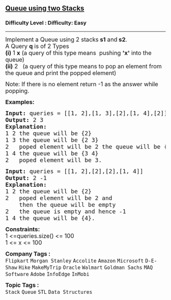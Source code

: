 <h2><a href="https://www.geeksforgeeks.org/problems/queue-using-two-stacks--115418/1?page=1&category=Queue&difficulty=Easy&sortBy=difficulty">Queue using two Stacks</a></h2><h3>Difficulty Level : Difficulty: Easy</h3><hr><div class="problems_problem_content__Xm_eO"><p><span style="font-size: 18px;">Implement a Queue using 2 stacks<strong> s1</strong> and<strong> s2</strong>.<br>A Query <strong>q</strong> is of 2 Types<br><strong>(i)</strong> 1 <strong>x</strong> (a query of this type means&nbsp;&nbsp;pushing <strong>'x'</strong> into the queue)<br><strong>(ii)</strong> 2 &nbsp; (a query of this type means to pop an element from the queue and print the popped element)</span></p>
<p><span style="font-size: 18px;">Note:&nbsp;If there is no element return -1 as the answer while popping.</span></p>
<p><strong><span style="font-size: 18px;">Examples:</span></strong></p>
<pre><strong><span style="font-size: 18px;">Input: </span></strong><span style="font-size: 18px;">queries =</span><strong><span style="font-size: 18px;"> </span></strong><span style="font-size: 18px;">[[1, 2],[1, 3],[2],[1, 4],[2]]
<strong>Output: </strong>2 3<strong>
Explanation: </strong>
1 2 the queue will be {2}
1 3 the queue will be {2 3}
2 &nbsp; poped element will be 2 the queue will be {3}
1 4 the queue will be {3 4}
2 &nbsp; poped element will be 3.</span></pre>
<pre><strong><span style="font-size: 18px;">Input: </span></strong><span style="font-size: 18px;">queries = [[1, 2],[2],[2],[1, 4]]
<strong>Output: </strong>2 -1<strong>
Explanation: </strong>
1 2&nbsp;the queue will be {2}
2&nbsp; &nbsp;poped element will be 2 and 
&nbsp;   then the queue will be empty
2&nbsp; &nbsp;the queue is empty and hence -1
1 4&nbsp;the queue will be {4}.</span></pre>
<p><span style="font-size: 18px;"><strong>Constraints:</strong><br>1 &lt;=queries.size()&nbsp;&lt;= 100<br>1 &lt;= x &lt;= 100</span></p></div><p><span style=font-size:18px><strong>Company Tags : </strong><br><code>Flipkart</code>&nbsp;<code>Morgan Stanley</code>&nbsp;<code>Accolite</code>&nbsp;<code>Amazon</code>&nbsp;<code>Microsoft</code>&nbsp;<code>D-E-Shaw</code>&nbsp;<code>Hike</code>&nbsp;<code>MakeMyTrip</code>&nbsp;<code>Oracle</code>&nbsp;<code>Walmart</code>&nbsp;<code>Goldman Sachs</code>&nbsp;<code>MAQ Software</code>&nbsp;<code>Adobe</code>&nbsp;<code>InfoEdge</code>&nbsp;<code>InMobi</code>&nbsp;<br><p><span style=font-size:18px><strong>Topic Tags : </strong><br><code>Stack</code>&nbsp;<code>Queue</code>&nbsp;<code>STL</code>&nbsp;<code>Data Structures</code>&nbsp;